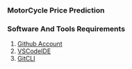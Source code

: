### MotorCycle Price Prediction

### Software And Tools Requirements

1. [Github Account](https://github.com)
2. [VSCodeIDE](https://visualstudio.com/4)
3. [GitCLI](https://git-scm.com/book/en/v2/Getting-started-The_Command-Line)